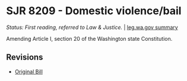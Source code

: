 # SJR 8209 - Domestic violence/bail
*Status: First reading, referred to Law & Justice.* | [leg.wa.gov summary](https://app.leg.wa.gov/billsummary?BillNumber=8209&Year=2021)

Amending Article I, section 20 of the Washington state Constitution.

## Revisions
* [Original Bill](1/)